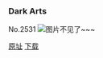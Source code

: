 ### Dark Arts
No.2531
![图片不见了~~~](https://imgs.xkcd.com/comics/dark_arts.png)

[原址](https://xkcd.com//2531) [下载](https://imgs.xkcd.com/comics/dark_arts.png)


